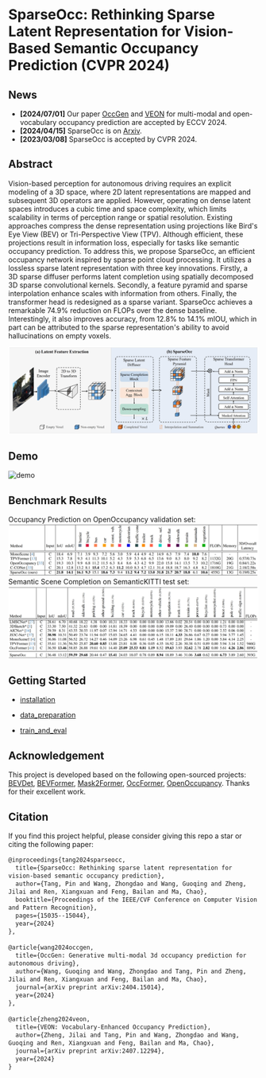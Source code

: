 # SparseOcc: Rethinking Sparse Latent Representation for Vision-Based Semantic Occupancy Prediction (CVPR 2024)

## News
- **[2024/07/01]** Our paper [OccGen](https://arxiv.org/abs/2404.15014) and [VEON](https://arxiv.org/abs/2407.12294) for multi-modal and open-vocabulary occupancy prediction are accepted by ECCV 2024.
- **[2024/04/15]** SparseOcc is on [Arxiv](https://arxiv.org/abs/2404.09502).
- **[2023/03/08]** SparseOcc is accepted by CVPR 2024.



## Abstract
Vision-based perception for autonomous driving requires an explicit modeling of a 3D space, where 2D latent representations are mapped and subsequent 3D operators are applied. However, operating on dense latent spaces introduces a cubic time and space complexity, which limits scalability in terms of perception range or spatial resolution. Existing approaches compress the dense representation using projections like Bird's Eye View (BEV) or Tri-Perspective View (TPV). Although efficient, these projections result in information loss, especially for tasks like semantic occupancy prediction. To address this, we propose SparseOcc, an efficient occupancy network inspired by sparse point cloud processing. It utilizes a lossless sparse latent representation with three key innovations. Firstly, a 3D sparse diffuser performs latent completion using spatially decomposed 3D sparse convolutional kernels. Secondly, a feature pyramid and sparse interpolation enhance scales with information from others. Finally, the transformer head is redesigned as a sparse variant. SparseOcc achieves a remarkable 74.9% reduction on FLOPs over the dense baseline. Interestingly, it also improves accuracy, from 12.8% to 14.1% mIOU, which in part can be attributed to the sparse representation's ability to avoid hallucinations on empty voxels.

![framework](./assets/framework.png)

## Demo
![demo](./assets/sparseocc_demo.gif)

## Benchmark Results
Occupancy Prediction on OpenOccupancy validation set:
![openocc_val](./assets/openocc_val.png)
Semantic Scene Completion on SemanticKITTI test set:
![kitti_val](./assets/kitti_val.png)

## Getting Started

- [installation](docs/install.md)

- [data_preparation](docs/prepare_dataset.md)

- [train_and_eval](docs/train_and_eval.md)


## Acknowledgement

This project is developed based on the following open-sourced projects: [BEVDet](https://github.com/HuangJunJie2017/BEVDet), [BEVFormer](https://github.com/fundamentalvision/BEVFormer), [Mask2Former](https://github.com/facebookresearch/Mask2Former), [OccFormer](https://github.com/zhangyp15/OccFormer), [OpenOccupancy](https://github.com/JeffWang987/OpenOccupancy). Thanks for their excellent work.

## Citation

If you find this project helpful, please consider giving this repo a star or citing the following paper:
```
@inproceedings{tang2024sparseocc,
  title={SparseOcc: Rethinking sparse latent representation for vision-based semantic occupancy prediction},
  author={Tang, Pin and Wang, Zhongdao and Wang, Guoqing and Zheng, Jilai and Ren, Xiangxuan and Feng, Bailan and Ma, Chao},
  booktitle={Proceedings of the IEEE/CVF Conference on Computer Vision and Pattern Recognition},
  pages={15035--15044},
  year={2024}
},

@article{wang2024occgen,
  title={OccGen: Generative multi-modal 3d occupancy prediction for autonomous driving},
  author={Wang, Guoqing and Wang, Zhongdao and Tang, Pin and Zheng, Jilai and Ren, Xiangxuan and Feng, Bailan and Ma, Chao},
  journal={arXiv preprint arXiv:2404.15014},
  year={2024}
},

@article{zheng2024veon,
  title={VEON: Vocabulary-Enhanced Occupancy Prediction},
  author={Zheng, Jilai and Tang, Pin and Wang, Zhongdao and Wang, Guoqing and Ren, Xiangxuan and Feng, Bailan and Ma, Chao},
  journal={arXiv preprint arXiv:2407.12294},
  year={2024}
}
```
